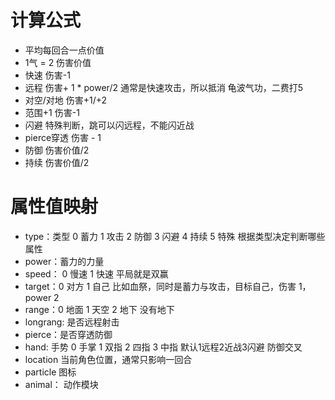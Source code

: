 
# 计算公式
+ 平均每回合一点价值
+ 1气 = 2 伤害价值
+ 快速 伤害-1
+ 远程 伤害+ 1 * power/2  通常是快速攻击，所以抵消  龟波气功，二费打5
+ 对空/对地 伤害+1/+2
+ 范围+1  伤害-1
+ 闪避 特殊判断，跳可以闪远程，不能闪近战
+ pierce穿透 伤害 - 1
+ 防御 伤害价值/2
+ 持续 伤害价值/2

# 属性值映射
+ type：类型 0 蓄力 1 攻击 2 防御 3 闪避 4 持续 5 特殊    根据类型决定判断哪些属性
+ power：蓄力的力量
+ speed： 0 慢速 1 快速   平局就是双赢
+ target：0 对方 1 自己    比如血祭，同时是蓄力与攻击，目标自己，伤害 1，power 2
+ range：0 地面 1 天空 2 地下     没有地下
+ longrang: 是否远程射击
+ pierce：是否穿透防御 
+ hand: 手势 0 手掌 1 双指 2 四指 3 中指   默认1远程2近战3闪避 防御交叉
+ location 当前角色位置，通常只影响一回合
+ particle  图标
+ animal： 动作模块